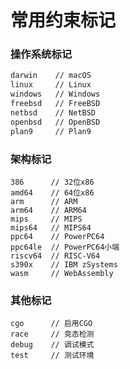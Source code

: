 # 常用约束标记



### 操作系统标记

```bash
darwin    // macOS
linux     // Linux
windows   // Windows
freebsd   // FreeBSD
netbsd    // NetBSD
openbsd   // OpenBSD
plan9     // Plan9
```



### 架构标记

```
386      // 32位x86
amd64    // 64位x86
arm      // ARM
arm64    // ARM64
mips     // MIPS
mips64   // MIPS64
ppc64    // PowerPC64
ppc64le  // PowerPC64小端
riscv64  // RISC-V64
s390x    // IBM zSystems
wasm     // WebAssembly
```



### 其他标记

```
cgo      // 启用CGO
race     // 竞态检测
debug    // 调试模式
test     // 测试环境
```